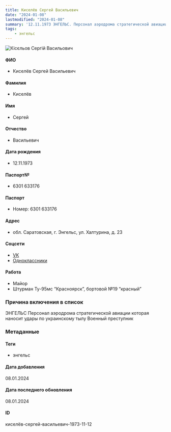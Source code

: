 ```yaml
---
title: Киселёв Сергей Васильевич
date: "2024-01-08"
lastmodified: "2024-01-08"
summary: '12.11.1973 ЭНГЕЛЬС. Персонал аэродрома стратегической авиации которая наносит удары по украинскому тылу. Военный преступник'
tags: 
    - энгельс
---
```

<!--# pp2-->
<!--## Фигурант-->
<!--### Личные данные-->
<!--#### Фото-->
![Кісєльов Сергій Васильович](https://molfar.com/images/optimized/1696844050_2011122525.png)
#### ФИО
- Киселёв Сергей Васильевич
#### Фамилия
- Киселёв
#### Имя
- Сергей
#### Отчество
- Васильевич
#### Дата рождения
- 12.11.1973
#### Паспорт№
- 6301 633176
#### Паспорт
- Номер: 6301 633176
#### Адрес
- обл. Саратовская, г. Энгельс, ул. Халтурина, д. 23
#### Соцсети
- [VK](https://vk.com/id675383218)
- [Одноклассники](https://ok.ru/profile/45299947804)
#### Работа
- Майор
- Штурман Ту-95мс “Красноярск”, бортовой №19 “красный”
### Причина включения в список
ЭНГЕЛЬС
Персонал аэродрома стратегической авиации которая наносит удары по украинскому тылу
Военный преступник
### Метаданные
#### Теги
- энгельс
#### Дата добавления
08.01.2024
#### Дата последнего обновления
08.01.2024
#### ID
киселёв-сергей-васильевич-1973-11-12
<!--## END;-->
